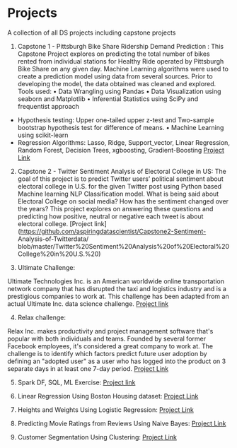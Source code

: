 # Projects
A collection of all DS projects including capstone projects

1. Capstone 1 - Pittsburgh Bike Share Ridership Demand Prediction :
This Capstone Project explores on predicting the total number of bikes rented from
individual stations for Healthy Ride operated by Pittsburgh Bike Share on any given day.
Machine Learning algorithms were used to create a prediction model using data from
several sources. Prior to developing the model, the data obtained was cleaned and explored.
Tools used:
• Data Wrangling using Pandas
• Data Visualization using seaborn and Matplotlib
• Inferential Statistics using SciPy and frequentist approach
- Hypothesis testing: Upper one-tailed upper z-test and Two-sample bootstrap hypothesis
test for difference of means.
• Machine Learning using scikit-learn
- Regression Algorithms: Lasso, Ridge, Support_vector, Linear Regression, Random
Forest, Decision Trees, xgboosting, Gradient-Boosting
[Project Link](https://github.com/aspiringdatascientist/Capstone-1-Bike-Share-Project)

2. Capstone 2 - Twitter Sentiment Analysis of Electoral College in US:
The goal of this project is to predict Twitter users’ political sentiment about electoral college
in U.S. for the given Twitter post using Python based Machine learning NLP Classification
model. What is being said about Electoral College on social media? How has the sentiment
changed over the years? This project explores on answering these questions and predicting
how positive, neutral or negative each tweet is about electoral college.
[Project link](https://github.com/aspiringdatascientist/Capstone2-Sentiment-
Analysis-of-Twitterdata/
blob/master/Twitter%20Sentiment%20Analysis%20of%20Electoral%20College%20in%20U.S.%20)

3. Ultimate Challenge:

Ultimate Technologies Inc. is an American worldwide online transportation network company that has disrupted the taxi and logistics industry and is a prestigious companies to work at. This challenge has been adapted from an actual Ultimate Inc. data science challenge.
[Project link](https://github.com/aspiringdatascientist/Datascience-projects/blob/master/Ultimate_challenge_soluton.ipynb)

4. Relax challenge:

Relax Inc. makes productivity and project management software that's popular with both individuals and teams. Founded by several former Facebook employees, it's considered a great company to work at. The challenge is to identify  which  factors  predict  future  user
adoption by defining an "adopted user" as a user who has logged into the product on 3 separate days in at least one 7-day period.
[Project Link](https://github.com/aspiringdatascientist/Datascience-projects/blob/master/relax_challenge.ipynb)

5. Spark DF, SQL, ML Exercise:
[Project link](https://databricks-prod-cloudfront.cloud.databricks.com/public/4027ec902e239c93eaaa8714f173bcfc/245497729593797/779514714461127/7443804034581037/latest.html)

6. Linear Regression Using Boston Housing dataset:
[Project Link](https://github.com/aspiringdatascientist/SB_ML/blob/master/Mini_Project_Linear_Regression.ipynb)

 
7.  Heights and Weights Using Logistic Regression:
[Project Link](https://github.com/aspiringdatascientist/SB_ML/blob/master/Mini_Project_Logistic_Regression%20-%20Copy.ipynb)

8. Predicting Movie Ratings from Reviews Using Naive Bayes:
[Project Link](https://github.com/aspiringdatascientist/SB_ML/blob/master/Mini_Project_Naive_Bayes.ipynb)

7. Customer Segmentation Using Clustering:
[Project Link](https://github.com/aspiringdatascientist/SB_ML/blob/master/Mini_Project_Clustering.ipynb)
